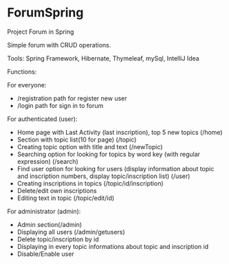 # ForumSpring
Project Forum in Spring

Simple forum with CRUD operations.

Tools: Spring Framework, Hibernate, Thymeleaf, mySql, IntelliJ Idea

Functions:

For everyone:
- /registration path for register new user
- /login path for sign in to forum

For authenticated (user):
- Home page with Last Activity (last inscription), top 5 new topics (/home)
- Section with topic list(10 for page) (/topic)
- Creating topic option with title and text (/newTopic)
- Searching option for looking for topics by word key (with regular expression) (/search)
- Find user option for looking for users (display information about topic and inscription numbers, display topic/inscription list) (/user)
- Creating inscriptions in topics (/topic/id/inscription)
- Delete/edit own inscriptions
- Editing text in topic (/topic/edit/id)

For administrator (admin):
- Admin section(/admin)
- Displaying all users (/admin/getusers)
- Delete topic/inscription by id
- Displaying in every topic informations about topic and inscription id
- Disable/Enable user

